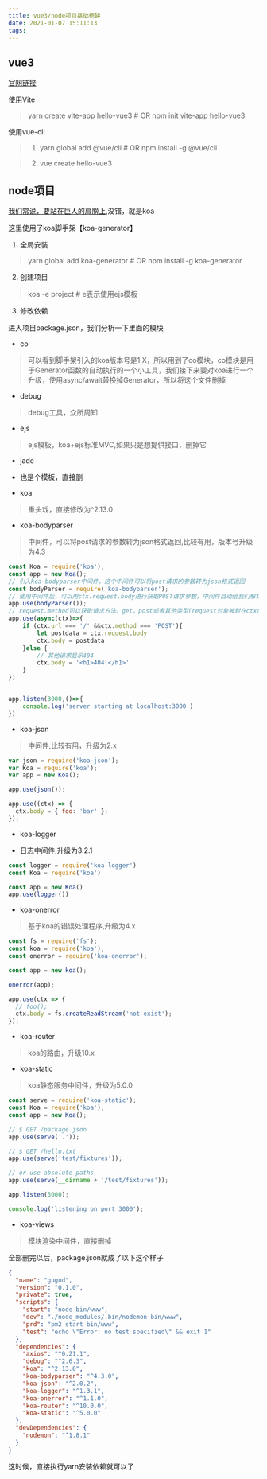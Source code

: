 ```yaml
---
title: vue3/node项目基础搭建
date: 2021-01-07 15:11:13
tags:
---
```



## vue3

[官网链接](https://v3.cn.vuejs.org/guide/migration/introduction.html#%E6%A6%82%E8%A7%88)

使用Vite

>  yarn create vite-app hello-vue3 # OR npm init vite-app hello-vue3


使用vue-cli

> 1. yarn global add @vue/cli  # OR npm install -g @vue/cli

> 2. vue create hello-vue3



## node项目

[我们常说，要站在巨人的肩膀上](https://koa.bootcss.com/),没错，就是koa

这里使用了koa脚手架【koa-generator】

1. 全局安装

> yarn global add koa-generator  # OR npm install -g koa-generator

2. 创建项目

> koa -e project  # e表示使用ejs模板

3. 修改依赖

进入项目package.json，我们分析一下里面的模块

- co

> 可以看到脚手架引入的koa版本号是1.X，所以用到了co模块，co模块是用于Generator函数的自动执行的一个小工具，我们接下来要对koa进行一个升级，使用async/await替换掉Generator，所以将这个文件删掉

- debug

> debug工具，众所周知

- ejs

> ejs模板，koa+ejs标准MVC,如果只是想提供接口，删掉它

- jade

- 也是个模板，直接删

- koa

> 重头戏，直接修改为^2.13.0

- koa-bodyparser

> 中间件，可以将post请求的参数转为json格式返回,比较有用，版本号升级为4.3

``` javascript
const Koa = require('koa');
const app = new Koa();
// 引入koa-bodyparser中间件，这个中间件可以将post请求的参数转为json格式返回
const bodyParser = require('koa-bodyparser');
// 使用中间件后，可以用ctx.request.body进行获取POST请求参数，中间件自动给我们解析为json
app.use(bodyParser());
// request.method可以获取请求方法。get，post或者其他类型(request对象被封在ctx内，所以也可以ctx.method获取)
app.use(async(ctx)=>{
    if (ctx.url === '/' &&ctx.method === 'POST'){
        let postdata = ctx.request.body
        ctx.body = postdata
    }else {
        // 其他请求显示404
        ctx.body = '<h1>404!</h1>'
    }
})


app.listen(3000,()=>{
    console.log('server starting at localhost:3000')
})
```
- koa-json

> 中间件,比较有用，升级为2.x

``` javascript
var json = require('koa-json');
var Koa = require('koa');
var app = new Koa();

app.use(json());

app.use((ctx) => {
  ctx.body = { foo: 'bar' };
});

```
- koa-logger

- 日志中间件,升级为3.2.1

```javascript
const logger = require('koa-logger')
const Koa = require('koa')

const app = new Koa()
app.use(logger())
```
- koa-onerror

> 基于koa的错误处理程序,升级为4.x

```javascript
const fs = require('fs');
const koa = require('koa');
const onerror = require('koa-onerror');

const app = new koa();

onerror(app);

app.use(ctx => {
  // foo();
  ctx.body = fs.createReadStream('not exist');
});
```

- koa-router

> koa的路由，升级10.x

- koa-static

> koa静态服务中间件，升级为5.0.0

```javascript
const serve = require('koa-static');
const Koa = require('koa');
const app = new Koa();

// $ GET /package.json
app.use(serve('.'));

// $ GET /hello.txt
app.use(serve('test/fixtures'));

// or use absolute paths
app.use(serve(__dirname + '/test/fixtures'));

app.listen(3000);

console.log('listening on port 3000');
```

- koa-views

> 模块渲染中间件，直接删掉


全部删完以后，package.json就成了以下这个样子
``` json
{
  "name": "gugod",
  "version": "0.1.0",
  "private": true,
  "scripts": {
    "start": "node bin/www",
    "dev": "./node_modules/.bin/nodemon bin/www",
    "prd": "pm2 start bin/www",
    "test": "echo \"Error: no test specified\" && exit 1"
  },
  "dependencies": {
    "axios": "^0.21.1",
    "debug": "^2.6.3",
    "koa": "^2.13.0",
    "koa-bodyparser": "^4.3.0",
    "koa-json": "^2.0.2",
    "koa-logger": "^1.3.1",
    "koa-onerror": "^1.1.0",
    "koa-router": "^10.0.0",
    "koa-static": "^5.0.0"
  },
  "devDependencies": {
    "nodemon": "^1.8.1"
  }
}
```


这时候，直接执行yarn安装依赖就可以了
